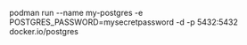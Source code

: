 podman run --name my-postgres -e POSTGRES_PASSWORD=mysecretpassword -d -p 5432:5432  docker.io/postgres 